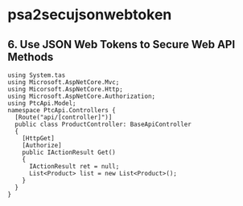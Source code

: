 # psa2secujsonwebtoken


## 6. Use JSON Web Tokens to Secure Web API Methods
```
using System.tas
using Microsoft.AspNetCore.Mvc;
using Micorsoft.AspNetCore.Http;
using Microsoft.AspNetCore.Authorization;
using PtcApi.Model;
namespace PtcApi.Controllers {
  [Route("api/[controller]")]
  public class ProductController: BaseApiController
  {
    [HttpGet]
    [Authorize]
    public IActionResult Get()
    {
      IActionResult ret = null;
      List<Product> list = new List<Product>();
    }
  }
}
```

